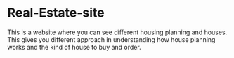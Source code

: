 # Real-Estate-site
This is a website where you can see different housing planning and houses. 
This gives you different approach in understanding how house planning works and the kind of house to buy and order.
